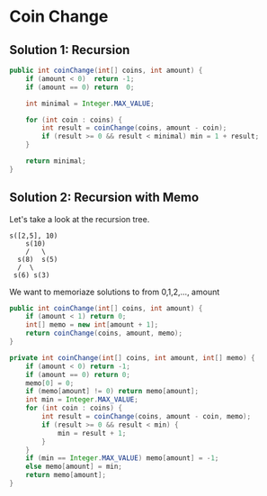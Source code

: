 # Coin Change

## Solution 1: Recursion

```java
public int coinChange(int[] coins, int amount) {
    if (amount < 0)  return -1;
    if (amount == 0) return  0;

    int minimal = Integer.MAX_VALUE;

    for (int coin : coins) {
        int result = coinChange(coins, amount - coin);
        if (result >= 0 && result < minimal) min = 1 + result;
    }

    return minimal;
}
```

## Solution 2: Recursion with Memo

Let's take a look at the recursion tree.

```
s([2,5], 10)
    s(10)
    /   \
  s(8)  s(5)
  /  \
 s(6) s(3)
```

We want to memoriaze solutions to from 0,1,2,..., amount

```java
public int coinChange(int[] coins, int amount) {
    if (amount < 1) return 0;
    int[] memo = new int[amount + 1];
    return coinChange(coins, amount, memo);
}

private int coinChange(int[] coins, int amount, int[] memo) {
    if (amount < 0) return -1;
    if (amount == 0) return 0;
    memo[0] = 0;
    if (memo[amount] != 0) return memo[amount];
    int min = Integer.MAX_VALUE;
    for (int coin : coins) {
        int result = coinChange(coins, amount - coin, memo);
        if (result >= 0 && result < min) {
            min = result + 1;
        }
    }
    if (min == Integer.MAX_VALUE) memo[amount] = -1;
    else memo[amount] = min;
    return memo[amount];
}
```